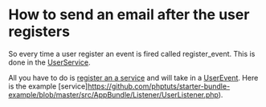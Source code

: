 # How to send an email after the user registers

So every time a user register an event is fired called register_event.  This is done in the [UserService](https://github.com/phptuts/StarterBundleForSymfony/blob/master/Service/UserService.php#L270).

All you have to do is [register an a service](https://github.com/phptuts/starter-bundle-example/blob/master/app/config/services.yml#L48) and will take in a [UserEvent](https://github.com/phptuts/StarterBundleForSymfony/blob/master/Event/UserEvent.php).  Here is the example [service]https://github.com/phptuts/starter-bundle-example/blob/master/src/AppBundle/Listener/UserListener.php).